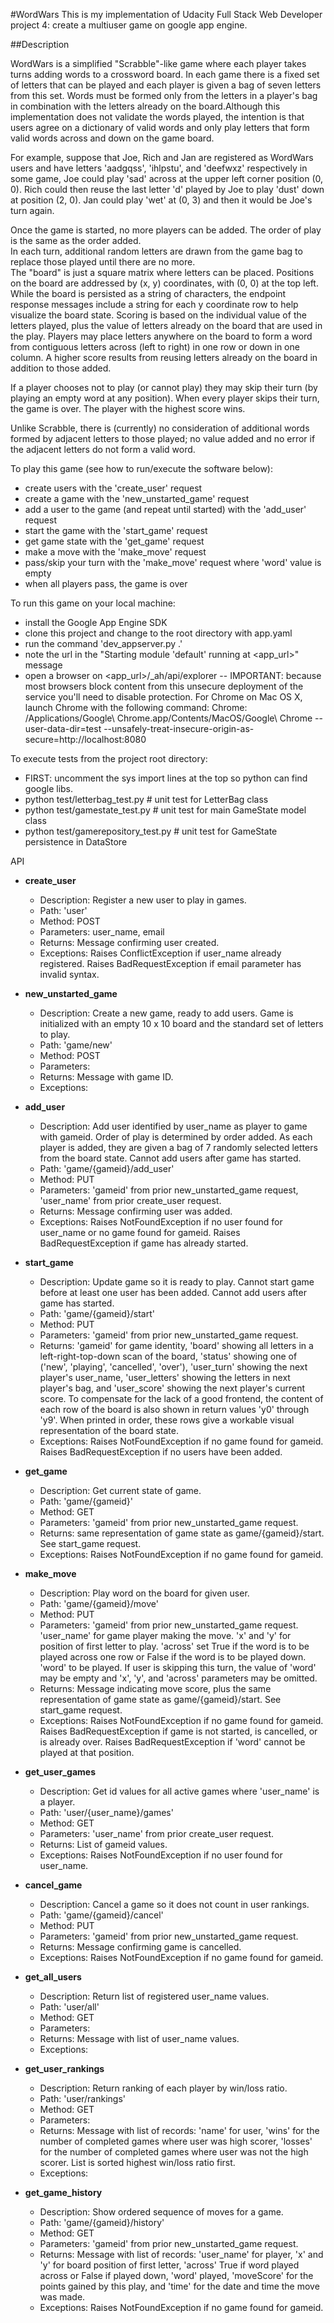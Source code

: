 #WordWars
This is my implementation of Udacity Full Stack Web Developer project 4: create a multiuser game on google app engine.

##Description

WordWars is a simplified "Scrabble"-like game where each player takes turns adding words to a crossword board.  In each game there is a fixed set of letters that can be played and each player is given a bag of seven letters from this set.  Words must be formed only from the letters in a player's bag in combination with the letters already on the board.Although this implementation does not validate the words played, the intention is that users agree on a dictionary of valid words and only play letters that form valid words across and down on the game board.

For example, suppose that Joe, Rich and Jan are registered as WordWars users and have letters 'aadgqss', 'ihlpstu', and 'deefwxz' respectively in some game, Joe could play 'sad' across at the upper left corner position (0, 0).  Rich could then reuse the last letter 'd' played by Joe to play 'dust' down at position (2, 0).  Jan could play 'wet' at (0, 3) and then it would be Joe's turn again.

Once the game is started, no more players can be added.  The order of play is the same as the order added.  
In each turn, additional random letters are drawn from the game bag to replace those played until there are no more.  
The "board" is just a square matrix where letters can be placed.  Positions on the board are addressed by (x, y) coordinates, with (0, 0) at the top left.  While the board is persisted as a string of characters, the endpoint response messages include a string for each y coordinate row to help visualize the board state.  Scoring is based on the individual value of the letters played, plus the value of letters already on the board that are used in the play.  Players may place letters anywhere on the board to form a word from contiguous letters across (left to right) in one row or down in one column.  A higher score results from reusing letters already on the board in addition to those added.  

If a player chooses not to play (or cannot play) they may skip their turn (by playing an empty word at any position).  When every player skips their turn, the game is over.  The player with the highest score wins.

Unlike Scrabble, there is (currently) no consideration of additional words formed by adjacent letters to those played; no value added and no error if the adjacent letters do not form a valid word.

To play this game (see how to run/execute the software below):
- create users with the 'create_user' request
- create a game with the 'new_unstarted_game' request
- add a user to the game (and repeat until started) with the 'add_user' request
- start the game with the 'start_game' request
- get game state with the 'get_game' request
- make a move with the 'make_move' request
- pass/skip your turn with the 'make_move' request where 'word' value is empty
- when all players pass, the game is over

To run this game on your local machine:
- install the Google App Engine SDK
- clone this project and change to the root directory with app.yaml
- run the command 'dev_appserver.py .'
- note the url in the  "Starting module 'default' running at <app_url>" message
- open a browser on <app_url>/_ah/api/explorer
-- IMPORTANT: because most browsers block content from this unsecure deployment of the service you'll need to disable protection.  For Chrome on Mac OS X, launch Chrome with the following command:
	Chrome: /Applications/Google\ Chrome.app/Contents/MacOS/Google\ Chrome --user-data-dir=test --unsafely-treat-insecure-origin-as-secure=http://localhost:8080

To execute tests from the project root directory:
- FIRST: uncomment the sys import lines at the top so python can find google libs.
- python test/letterbag_test.py  # unit test for LetterBag class
- python test/gamestate_test.py  # unit test for main GameState model class
- python test/gamerepository_test.py  # unit test for GameState persistence in DataStore


API

- **create_user**
	- Description: Register a new user to play in games.  
	- Path: 'user'
	- Method: POST
	- Parameters: user_name, email
	- Returns: Message confirming user created.
	- Exceptions: Raises ConflictException if user_name already registered.
	  Raises BadRequestException if email parameter has invalid syntax.

- **new_unstarted_game**
	- Description: Create a new game, ready to add users.  Game is initialized
	with an empty 10 x 10 board and the standard set of letters to play.  
	- Path: 'game/new'
	- Method: POST
	- Parameters: <none>
	- Returns: Message with game ID.
	- Exceptions: <none>

- **add_user**
	- Description: Add user identified by user_name as player to game with 
	gameid.  Order of play is determined by order added.  As each player is 
	added, they are given a bag of 7 randomly selected letters from the board
	state.  Cannot add users after game has started.
	- Path: 'game/{gameid}/add_user'
	- Method: PUT
	- Parameters: 'gameid' from prior new_unstarted_game request, 'user_name'
	from prior create_user request.
	- Returns: Message confirming user was added.
	- Exceptions: Raises NotFoundException if no user found for user_name
	or no game found for gameid.  Raises BadRequestException if game has 
	already started.

- **start_game**
	- Description: Update game so it is ready to play.  Cannot start game
	before at least one user has been added.  Cannot add users after
	game has started.
	- Path: 'game/{gameid}/start'
	- Method: PUT
	- Parameters: 'gameid' from prior new_unstarted_game request.
	- Returns: 'gameid' for game identity, 'board' showing all letters in a 
	left-right-top-down scan of the board, 'status' showing one of ('new',
	'playing', 'cancelled', 'over'), 'user_turn' showing the next player's 
	user_name, 'user_letters' showing the letters in next player's bag, and
	'user_score' showing the next player's current score.  To compensate for
	the lack of a good frontend, the content of each row of the board is also
	shown in return values 'y0' through 'y9'.  When printed in order, these 
	rows give a workable visual representation of the board state.
	- Exceptions: Raises NotFoundException if no game found for gameid.  
	Raises BadRequestException if no users have been added.

- **get_game**
	- Description: Get current state of game.
	- Path: 'game/{gameid}'
	- Method: GET
	- Parameters: 'gameid' from prior new_unstarted_game request.
	- Returns: same representation of game state as game/{gameid}/start.  
	See start_game request.
	- Exceptions: Raises NotFoundException if no game found for gameid. 

- **make_move**
	- Description: Play word on the board for given user.
	- Path: 'game/{gameid}/move'
	- Method: PUT
	- Parameters: 'gameid' from prior new_unstarted_game request.  'user_name'
	for game player making the move.  'x' and 'y' for position of first letter
	to play.  'across' set True if the word is to be played across one row or
	False if the word is to be played down.  'word' to be played.  If user
	is skipping this turn, the value of 'word' may be empty and 'x', 'y', and
	'across' parameters may be omitted.
	- Returns: Message indicating move score, plus the same representation of
	game state as game/{gameid}/start.  See start_game request.
	- Exceptions: Raises NotFoundException if no game found for gameid.
	Raises BadRequestException if game is not started, is cancelled, or is
	already over.  Raises BadRequestException if 'word' cannot be played 
	at that position.

- **get_user_games**
	- Description: Get id values for all active games where 'user_name' is a
	player.
	- Path: 'user/{user_name}/games'
	- Method: GET
	- Parameters: 'user_name' from prior create_user request.
	- Returns: List of gameid values.
	- Exceptions: Raises NotFoundException if no user found for user_name.
    
- **cancel_game**
	- Description: Cancel a game so it does not count in user rankings.
	- Path: 'game/{gameid}/cancel'
	- Method: PUT
	- Parameters: 'gameid' from prior new_unstarted_game request.
	- Returns: Message confirming game is cancelled.
	- Exceptions: Raises NotFoundException if no game found for gameid.

- **get_all_users**
	- Description: Return list of registered user_name values.
	- Path: 'user/all'
	- Method: GET
	- Parameters: <none>
	- Returns: Message with list of user_name values.
	- Exceptions: <none>
 
- **get_user_rankings**
	- Description: Return ranking of each player by win/loss ratio.
	- Path: 'user/rankings'
	- Method: GET
	- Parameters: <none>
	- Returns: Message with list of records: 'name' for user, 'wins' for
	the number of completed games where user was high scorer, 'losses' for
	the number of completed games where user was not the high scorer.  List is
	sorted highest win/loss ratio first.
	- Exceptions: <none>
 
- **get_game_history**
	- Description: Show ordered sequence of moves for a game.
	- Path: 'game/{gameid}/history'
	- Method: GET
	- Parameters: 'gameid' from prior new_unstarted_game request.
	- Returns: Message with list of records: 'user_name' for player, 'x' and 
	'y' for board position of first letter, 'across' True if word played 
	across or False if played down, 'word' played, 'moveScore' for the points
	gained by this play, and 'time' for the date and time the move was made.
	- Exceptions: Raises NotFoundException if no game found for gameid.

